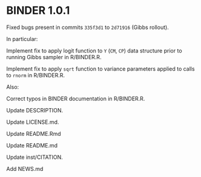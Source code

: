 
# BINDER 1.0.1

Fixed bugs present in commits `335f3d1` to `2d71916` (Gibbs rollout).

In particular:

Implement fix to apply logit function to `Y` (`CM`, `CP`) data structure prior to running Gibbs sampler in R/BINDER.R.

Implement fix to apply `sqrt` function to variance parameters applied to calls to `rnorm` in R/BINDER.R.

Also:

Correct typos in BINDER documentation in R/BINDER.R.

Update DESCRIPTION.

Update LICENSE.md.

Update README.Rmd

Update README.md

Update inst/CITATION.

Add NEWS.md


